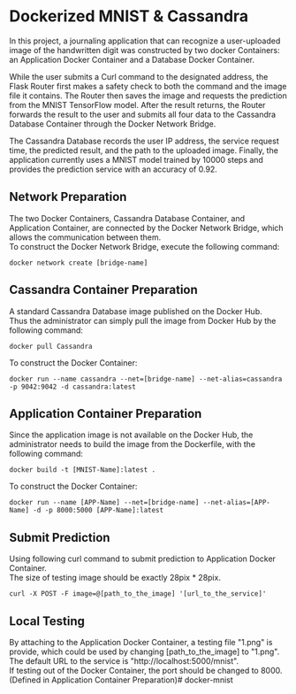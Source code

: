 # Dockerized MNIST & Cassandra
In this project, a journaling application that can recognize a user-uploaded image of the handwritten digit was constructed by two docker Containers: an Application Docker Container and a Database Docker Container. <br/>

While the user submits a Curl command to the designated address, the Flask Router first makes a safety check to both the command and the image file it contains. The Router then saves the image and requests the prediction from the MNIST TensorFlow model. After the result returns, the Router forwards the result to the user and submits all four data to the Cassandra Database Container through the Docker Network Bridge.<br/>

The Cassandra Database records the user IP address, the service request time, the predicted result, and the path to the uploaded image. Finally, the application currently uses a MNIST model trained by 10000 steps and provides the prediction service with an accuracy of 0.92.  

## Network Preparation
The two Docker Containers, Cassandra Database Container, and Application Container, are connected by the Docker Network Bridge, which allows the communication between them.<br/>
To construct the Docker Network Bridge, execute the following command:
```
docker network create [bridge-name]
```

## Cassandra Container Preparation
A standard Cassandra Database image published on the Docker Hub. <br/>
Thus the administrator can simply pull the image from Docker Hub by the following command:
```
docker pull Cassandra
```

To construct the Docker Container:
```
docker run --name cassandra --net=[bridge-name] --net-alias=cassandra -p 9042:9042 -d cassandra:latest
```

## Application Container Preparation
Since the application image is not available on the Docker Hub, the administrator needs to build the image from the Dockerfile, with the following command:
```
docker build -t [MNIST-Name]:latest .
```

To construct the Docker Container:
```
docker run --name [APP-Name] --net=[bridge-name] --net-alias=[APP-Name] -d -p 8000:5000 [APP-Name]:latest
```

## Submit Prediction
Using following curl command to submit prediction to Application Docker Container.<br/>
The size of testing image should be exactly 28pix * 28pix.
```
curl -X POST -F image=@[path_to_the_image] '[url_to_the_service]'

```

## Local Testing
By attaching to the Application Docker Container, a testing file "1.png" is provide, which could be used by changing [path_to_the_image] to "1.png". <br/>
The default URL to the service is "http://localhost:5000/mnist". <br/>
If testing out of the Docker Container, the port should be changed to 8000. (Defined in Application Container Preparation)# docker-mnist

